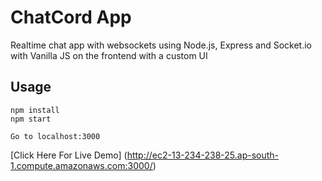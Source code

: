 # ChatCord App
Realtime chat app with websockets using Node.js, Express and Socket.io with Vanilla JS on the frontend with a custom UI

## Usage
```
npm install
npm start

Go to localhost:3000
```

[Click Here For Live Demo] (http://ec2-13-234-238-25.ap-south-1.compute.amazonaws.com:3000/)
